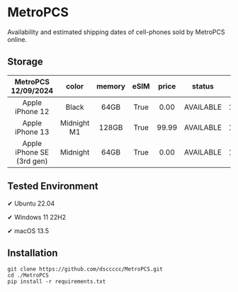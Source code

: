 # MetroPCS
Availability and estimated shipping dates of cell-phones sold by MetroPCS online.
## Storage
|MetroPCS 12/09/2024|color|memory|eSIM|price|status|shipping from|shipping to|
|:--:|:--:|:--:|:--:|:--:|:--:|:--:|:--:|
|Apple iPhone 12|Black|64GB|True|0.00|AVAILABLE|12/08/2024|12/11/2024|
|Apple iPhone 13|Midnight M1|128GB|True|99.99|AVAILABLE|12/08/2024|12/11/2024|
|Apple iPhone SE (3rd gen)|Midnight|64GB|True|0.00|AVAILABLE|12/08/2024|12/11/2024|

## Tested Environment
✔ Ubuntu 22.04

✔ Windows 11 22H2

✔ macOS 13.5
## Installation
```
git clone https://github.com/dsccccc/MetroPCS.git
cd ./MetroPCS
pip install -r requirements.txt
```
